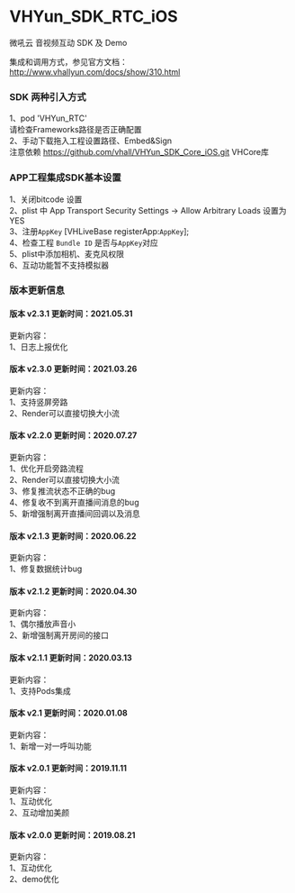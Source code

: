 # VHYun_SDK_RTC_iOS
微吼云 音视频互动 SDK 及 Demo <br>

集成和调用方式，参见官方文档：http://www.vhallyun.com/docs/show/310.html <br>

### SDK 两种引入方式
1、pod 'VHYun_RTC'<br>
  请检查Frameworks路径是否正确配置 <br>
2、手动下载拖入工程设置路径、Embed&Sign<br>
注意依赖 https://github.com/vhall/VHYun_SDK_Core_iOS.git VHCore库<br>

### APP工程集成SDK基本设置
1、关闭bitcode 设置<br>
2、plist 中 App Transport Security Settings -> Allow Arbitrary Loads 设置为YES<br>
3、注册`AppKey`  [VHLiveBase registerApp:`AppKey`]; <br>
4、检查工程 `Bundle ID` 是否与`AppKey`对应 <br>
5、plist中添加相机、麦克风权限 <br>
6、互动功能暂不支持模拟器 <br>


### 版本更新信息
#### 版本 v2.3.1 更新时间：2021.05.31
更新内容：<br>
1、日志上报优化<br>

#### 版本 v2.3.0 更新时间：2021.03.26
更新内容：<br>
1、支持竖屏旁路<br>
2、Render可以直接切换大小流<br>


#### 版本 v2.2.0 更新时间：2020.07.27
更新内容：<br>
1、优化开启旁路流程<br>
2、Render可以直接切换大小流<br>
3、修复推流状态不正确的bug<br>
4、修复收不到离开直播间消息的bug<br>
5、新增强制离开直播间回调以及消息<br>

#### 版本 v2.1.3 更新时间：2020.06.22
更新内容：<br>
1、修复数据统计bug<br>

#### 版本 v2.1.2 更新时间：2020.04.30
更新内容：<br>
1、偶尔播放声音小<br>
2、新增强制离开房间的接口<br>

#### 版本 v2.1.1 更新时间：2020.03.13
更新内容：<br>
1、支持Pods集成<br>

#### 版本 v2.1 更新时间：2020.01.08
更新内容：<br>
1、新增一对一呼叫功能<br>

#### 版本 v2.0.1 更新时间：2019.11.11
更新内容：<br>
1、互动优化<br>
2、互动增加美颜<br>

#### 版本 v2.0.0 更新时间：2019.08.21
更新内容：<br>
1、互动优化<br>
2、demo优化<br>


